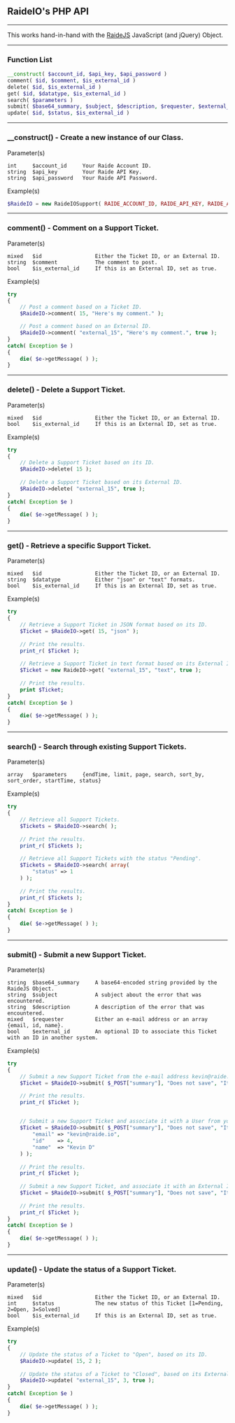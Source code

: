 ## RaideIO's PHP API

---

This works hand-in-hand with the [RaideJS](https://github.com/RaideIO/jQuery) JavaScript (and jQuery) Object.

---

### Function List

```php
__construct( $account_id, $api_key, $api_password )
comment( $id, $comment, $is_external_id )
delete( $id, $is_external_id )
get( $id, $datatype, $is_external_id )
search( $parameters )
submit( $base64_summary, $subject, $description, $requester, $external_id )
update( $id, $status, $is_external_id )
```

---

### __construct() - Create a new instance of our Class.

Parameter(s)

```
int     $account_id     Your Raide Account ID.
string  $api_key        Your Raide API Key.
string  $api_password   Your Raide API Password.
```

Example(s)

```php
$RaideIO = new RaideIOSupport( RAIDE_ACCOUNT_ID, RAIDE_API_KEY, RAIDE_API_PASSWORD );
```

---

### comment() - Comment on a Support Ticket.

Parameter(s)

```
mixed   $id                 Either the Ticket ID, or an External ID.
string  $comment            The comment to post.
bool    $is_external_id     If this is an External ID, set as true.
```

Example(s)

```php
try
{
    // Post a comment based on a Ticket ID.
    $RaideIO->comment( 15, "Here's my comment." );

    // Post a comment based on an External ID.
    $RaideIO->comment( "external_15", "Here's my comment.", true );
}
catch( Exception $e )
{
    die( $e->getMessage( ) );
}
```

---

### delete() - Delete a Support Ticket.

Parameter(s)

```
mixed   $id                 Either the Ticket ID, or an External ID.
bool    $is_external_id     If this is an External ID, set as true.
```

Example(s)

```php
try
{
    // Delete a Support Ticket based on its ID.
    $RaideIO->delete( 15 );
  
    // Delete a Support Ticket based on its External ID.
    $RaideIO->delete( "external_15", true );
}
catch( Exception $e )
{
    die( $e->getMessage( ) );
}
```

---

### get() - Retrieve a specific Support Ticket.

Parameter(s)

```
mixed   $id                 Either the Ticket ID, or an External ID.
string  $datatype           Either "json" or "text" formats.
bool    $is_external_id     If this is an External ID, set as true.
```

Example(s)

```php
try
{
    // Retrieve a Support Ticket in JSON format based on its ID.
    $Ticket = $RaideIO->get( 15, "json" );
  
    // Print the results.
    print_r( $Ticket );
  
    // Retrieve a Support Ticket in text format based on its External ID.
    $Ticket = new RaideIO->get( "external_15", "text", true );
  
    // Print the results.
    print $Ticket;
}
catch( Exception $e )
{
    die( $e->getMessage( ) );
}
```

---

### search() - Search through existing Support Tickets.

Parameter(s)

```
array   $parameters     {endTime, limit, page, search, sort_by, sort_order, startTime, status}
```

Example(s)

```php
try
{
    // Retrieve all Support Tickets.
    $Tickets = $RaideIO->search( );
  
    // Print the results.
    print_r( $Tickets );
  
    // Retrieve all Support Tickets with the status "Pending".
    $Tickets = $RaideIO->search( array(
        "status" => 1
    ) );
  
    // Print the results.
    print_r( $Tickets );
}
catch( Exception $e )
{
    die( $e->getMessage( ) );
}
```

---

### submit() - Submit a new Support Ticket.

Parameter(s)

```
string  $base64_summary     A base64-encoded string provided by the RaideJS Object.
string  $subject            A subject about the error that was encountered.
string  $description        A description of the error that was encountered.
mixed   $requester          Either an e-mail address or an array {email, id, name}.
bool    $external_id        An optional ID to associate this Ticket with an ID in another system.
```

Example(s)

```php
try
{
    // Submit a new Support Ticket from the e-mail address kevin@raide.io.
    $Ticket = $RaideIO->submit( $_POST["summary"], "Does not save", "It tells me that it can not save.", "kevin@raide.io" );

    // Print the results.
    print_r( $Ticket );
  

    // Submit a new Support Ticket and associate it with a User from your application.
    $Ticket = $RaideIO->submit( $_POST["summary"], "Does not save", "It tells me that it can not save.", array(
        "email" => "kevin@raide.io",
        "id"    => 4,
        "name"  => "Kevin D"
    ) );
  
    // Print the results.
    print_r( $Ticket );
  
    // Submit a new Support Ticket, and associate it with an External ID.
    $Ticket = $RaideIO->submit( $_POST["summary"], "Does not save", "It tells me that it can not save.", "kevin@raide.io", "external_15" );
  
    // Print the results.
    print_r( $Ticket );
}
catch( Exception $e )
{
    die( $e->getMessage( ) );
}
```

---

### update() - Update the status of a Support Ticket.

Parameter(s)

```
mixed   $id                 Either the Ticket ID, or an External ID.
int     $status             The new status of this Ticket [1=Pending, 2=Open, 3=Solved]
bool    $is_external_id     If this is an External ID, set as true.
```

Example(s)

```php
try
{
    // Update the status of a Ticket to "Open", based on its ID.
    $RaideIO->update( 15, 2 );
    
    // Update the status of a Ticket to "Closed", based on its External ID.
    $RaideIO->update( "external_15", 3, true );
}
catch( Exception $e )
{
    die( $e->getMessage( ) );
}
```
